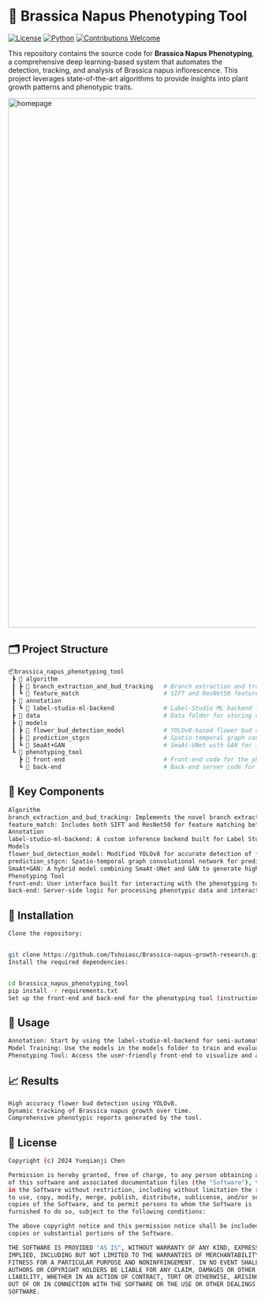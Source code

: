 # 🌿 Brassica Napus Phenotyping Tool

[![License](https://img.shields.io/badge/license-MIT-blue.svg)](LICENSE)
[![Python](https://img.shields.io/badge/python-3.8%2B-brightgreen.svg)](https://www.python.org/)
[![Contributions Welcome](https://img.shields.io/badge/contributions-welcome-orange.svg)](CONTRIBUTING.md)

This repository contains the source code for **Brassica Napus Phenotyping**, a comprehensive deep learning-based system that automates the detection, tracking, and analysis of Brassica napus inflorescence. This project leverages state-of-the-art algorithms to provide insights into plant growth patterns and phenotypic traits.

<img width="1072" alt="homepage" src="https://github.com/user-attachments/assets/4f53eefe-86f6-4669-b574-cc1508ffa85d">

## 🗂️ Project Structure

```bash
📦brassica_napus_phenotyping_tool
 ┣ 📂 algorithm
 ┃ ┣ 📂 branch_extraction_and_bud_tracking   # Branch extraction and tracking algorithms
 ┃ ┗ 📂 feature_match                        # SIFT and ResNet50 feature matching
 ┣ 📂 annotation
 ┃ ┗ 📂 label-studio-ml-backend              # Label-Studio ML backend for model inference
 ┣ 📂 data                                   # Data folder for storing datasets
 ┣ 📂 models
 ┃ ┣ 📂 flower_bud_detection_model           # YOLOv8-based flower bud detection model
 ┃ ┣ 📂 prediction_stgcn                     # Spatio-temporal graph convolution network
 ┃ ┗ 📂 SmaAt+GAN                            # SmaAt-UNet with GAN for image generation
 ┗ 📂 phenotyping_tool
   ┣ 📂 front-end                            # Front-end code for the phenotyping tool
   ┗ 📂 back-end                             # Back-end server code for the tool
```
## 🚀 Key Components
```bash
Algorithm
branch_extraction_and_bud_tracking: Implements the novel branch extraction algorithm and flower bud tracking for Brassica napus.
feature_match: Includes both SIFT and ResNet50 for feature matching between images.
Annotation
label-studio-ml-backend: A custom inference backend built for Label Studio to assist with semi-automated annotation of Brassica napus data.
Models
flower_bud_detection_model: Modified YOLOv8 for accurate detection of flower buds in Brassica napus images.
prediction_stgcn: Spatio-temporal graph convolutional network for predicting plant growth.
SmaAt+GAN: A hybrid model combining SmaAt-UNet and GAN to generate high-quality images for better plant phenotyping.
Phenotyping Tool
front-end: User interface built for interacting with the phenotyping tool.
back-end: Server-side logic for processing phenotypic data and interacting with models.
```
## 🔧 Installation
```bash
Clone the repository:


git clone https://github.com/Tshoiasc/Brassica-napus-growth-research.git
Install the required dependencies:


cd brassica_napus_phenotyping_tool
pip install -r requirements.txt
Set up the front-end and back-end for the phenotyping tool (instructions are in the respective folders).
```
## 🎯 Usage
```bash
Annotation: Start by using the label-studio-ml-backend for semi-automatic annotation of images.
Model Training: Use the models in the models folder to train and evaluate flower bud detection and branch tracking algorithms.
Phenotyping Tool: Access the user-friendly front-end to visualize and analyze plant data.
```
## 📈 Results
```bash
High accuracy flower bud detection using YOLOv8.
Dynamic tracking of Brassica napus growth over time.
Comprehensive phenotypic reports generated by the tool.
```
## 📝 License
```bash
Copyright (c) 2024 Yueqianji Chen

Permission is hereby granted, free of charge, to any person obtaining a copy
of this software and associated documentation files (the "Software"), to deal
in the Software without restriction, including without limitation the rights
to use, copy, modify, merge, publish, distribute, sublicense, and/or sell
copies of the Software, and to permit persons to whom the Software is
furnished to do so, subject to the following conditions:

The above copyright notice and this permission notice shall be included in all
copies or substantial portions of the Software.

THE SOFTWARE IS PROVIDED "AS IS", WITHOUT WARRANTY OF ANY KIND, EXPRESS OR
IMPLIED, INCLUDING BUT NOT LIMITED TO THE WARRANTIES OF MERCHANTABILITY,
FITNESS FOR A PARTICULAR PURPOSE AND NONINFRINGEMENT. IN NO EVENT SHALL THE
AUTHORS OR COPYRIGHT HOLDERS BE LIABLE FOR ANY CLAIM, DAMAGES OR OTHER
LIABILITY, WHETHER IN AN ACTION OF CONTRACT, TORT OR OTHERWISE, ARISING FROM,
OUT OF OR IN CONNECTION WITH THE SOFTWARE OR THE USE OR OTHER DEALINGS IN THE
SOFTWARE.
```
